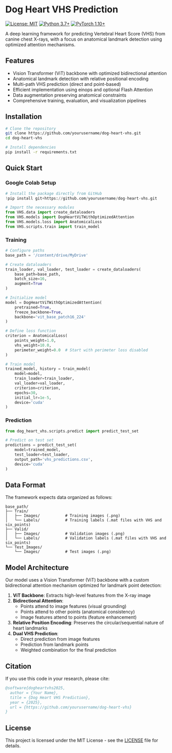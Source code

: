# Dog Heart VHS Prediction

[![License: MIT](https://img.shields.io/badge/License-MIT-yellow.svg)](https://opensource.org/licenses/MIT)
[![Python 3.7+](https://img.shields.io/badge/python-3.7+-blue.svg)](https://www.python.org/downloads/)
[![PyTorch 1.10+](https://img.shields.io/badge/PyTorch-1.10+-red.svg)](https://pytorch.org/)

A deep learning framework for predicting Vertebral Heart Score (VHS) from canine chest X-rays, with a focus on anatomical landmark detection using optimized attention mechanisms.

## Features

- Vision Transformer (ViT) backbone with optimized bidirectional attention
- Anatomical landmark detection with relative positional encoding
- Multi-path VHS prediction (direct and point-based)
- Efficient implementation using einops and optional Flash Attention
- Data augmentation preserving anatomical constraints
- Comprehensive training, evaluation, and visualization pipelines

## Installation

```bash
# Clone the repository
git clone https://github.com/yourusername/dog-heart-vhs.git
cd dog-heart-vhs

# Install dependencies
pip install -r requirements.txt

```

## Quick Start

### Google Colab Setup

```python
# Install the package directly from GitHub
!pip install git+https://github.com/yourusername/dog-heart-vhs.git

# Import the necessary modules
from VHS.data import create_dataloaders
from VHS.models import DogHeartViTWithOptimizedAttention
from VHS.models.loss import AnatomicalLoss
from VHS.scripts.train import train_model
```

### Training

```python
# Configure paths
base_path = '/content/drive/MyDrive'

# Create dataloaders
train_loader, val_loader, test_loader = create_dataloaders(
    base_path=base_path,
    batch_size=16, 
    augment=True
)

# Initialize model
model = DogHeartViTWithOptimizedAttention(
    pretrained=True,
    freeze_backbone=True,
    backbone='vit_base_patch16_224'
)

# Define loss function
criterion = AnatomicalLoss(
    points_weight=1.0, 
    vhs_weight=10.0,
    perimeter_weight=0.0  # Start with perimeter loss disabled
)

# Train model
trained_model, history = train_model(
    model=model,
    train_loader=train_loader,
    val_loader=val_loader,
    criterion=criterion,
    epochs=30,
    initial_lr=1e-5,
    device='cuda'
)
```

### Prediction

```python
from dog_heart_vhs.scripts.predict import predict_test_set

# Predict on test set
predictions = predict_test_set(
    model=trained_model,
    test_loader=test_loader,
    output_path='vhs_predictions.csv',
    device='cuda'
)
```

## Data Format

The framework expects data organized as follows:

```
base_path/
├── Train/
│   ├── Images/           # Training images (.png)
│   └── Labels/           # Training labels (.mat files with VHS and six_points)
├── Valid/
│   ├── Images/           # Validation images (.png)
│   └── Labels/           # Validation labels (.mat files with VHS and six_points)
└── Test_Images/
    └── Images/           # Test images (.png)
```

## Model Architecture

Our model uses a Vision Transformer (ViT) backbone with a custom bidirectional attention mechanism optimized for landmark point detection:

1. **ViT Backbone**: Extracts high-level features from the X-ray image
2. **Bidirectional Attention**:
   - Points attend to image features (visual grounding)
   - Points attend to other points (anatomical consistency)
   - Image features attend to points (feature enhancement)
3. **Relative Position Encoding**: Preserves the circular/sequential nature of heart landmarks
4. **Dual VHS Prediction**:
   - Direct prediction from image features
   - Prediction from landmark points
   - Weighted combination for the final prediction

## Citation

If you use this code in your research, please cite:

```bibtex
@software{dogheartvhs2025,
  author = {Your Name},
  title = {Dog Heart VHS Prediction},
  year = {2025},
  url = {https://github.com/yourusername/dog-heart-vhs}
}
```

## License

This project is licensed under the MIT License - see the [LICENSE](LICENSE) file for details.
